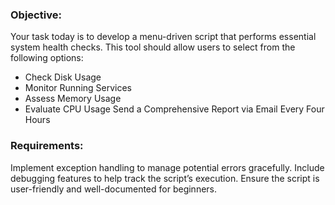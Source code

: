 ### Objective:
Your task today is to develop a menu-driven script that performs essential system health checks. This tool should allow users to select from the following options:

* Check Disk Usage
* Monitor Running Services
* Assess Memory Usage
* Evaluate CPU Usage
Send a Comprehensive Report via Email Every Four Hours
### Requirements:

Implement exception handling to manage potential errors gracefully.
Include debugging features to help track the script’s execution.
Ensure the script is user-friendly and well-documented for beginners.